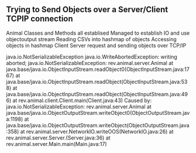 ## Trying to Send Objects over a Server/Client TCPIP connection

Animal Classes and Methods all establised
Managed to establish IO and use objectoutput stream
Reading CSVs into hashmap of objects
Accessing objects in hashmap
Client Server request and sending objects over TCP/IP

java.io.NotSerializableException
java.io.WriteAbortedException: writing aborted; java.io.NotSerializableException: rev.animal.server.Animal
at java.base/java.io.ObjectInputStream.readObject0(ObjectInputStream.java:1767)
at java.base/java.io.ObjectInputStream.readObject(ObjectInputStream.java:538)
at java.base/java.io.ObjectInputStream.readObject(ObjectInputStream.java:496)
at rev.animal.client.Client.main(Client.java:43)
Caused by: java.io.NotSerializableException: rev.animal.server.Animal
at java.base/java.io.ObjectOutputStream.writeObject0(ObjectOutputStream.java:1198)
at java.base/java.io.ObjectOutputStream.writeObject(ObjectOutputStream.java:358)
at rev.animal.server.NetworkIO.writeOOS(NetworkIO.java:26)
at rev.animal.server.Server.<init>(Server.java:36)
at rev.animal.server.Main.main(Main.java:17)
